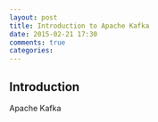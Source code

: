 ```yaml
---
layout: post
title: Introduction to Apache Kafka
date: 2015-02-21 17:30
comments: true
categories: 
---
```


## Introduction
Apache Kafka
